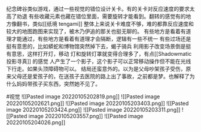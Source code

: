 纪念碑谷类似游戏，通过一些视觉的错位设计关卡。有的关卡对反应速度的要求太高了劝退
有些收藏元素也藏在错位里面，需要旋转才能看到。翻转的感觉有的地方像翻书，类似[[纸境 tengami]]
整体上来说关卡难度不够，难的都靠反应速度和较大的地图跑图来实现了，被木乃伊追的那关也挺无聊的。
有些地方是看着有道理才能通过，有些地方是看着有道理才会隔断，逻辑有一些不统一
有些过场还是挺有意思的，比如蟒蛇和博物馆突然掉下去，蝎子骑兵
利用影子改变场景倒是挺有意思，这样打开灯，移动 灯和旋转灯罩就变得合理多了，有点[[Shadowmatic 投影寻真]] 的感觉
人产生了一个影子，这个影子可以正常移动操作但不能在光线下行走。如果头顶障碍物可以。
结局还蛮意外的。以为是父母吵架孩子受伤，原来父母还是爱孩子的，在送孩子去医院的路上出了事故，之前都是梦。也解释了为什么妈妈带孩子买东西，突然她不见了。





#视觉 
![[Pasted image 20220105202819.png]]
![[Pasted image 20220105202621.png]]
![[Pasted image 20220105203403.png]]
![[Pasted image 20220105203424.png]]
![[Pasted image 20220105203311.png]]
![[Pasted image 20220105203557.png]]
![[Pasted image 20220105204026.png]]